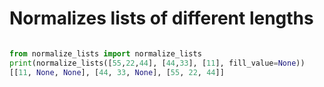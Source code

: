 # Normalizes lists of different lengths

```python

from normalize_lists import normalize_lists
print(normalize_lists([55,22,44], [44,33], [11], fill_value=None))
[[11, None, None], [44, 33, None], [55, 22, 44]]

    
```




